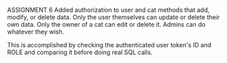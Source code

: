 ASSIGNMENT 6
Added authorization to user and cat methods that add, modify, or delete data.
Only the user themselves can update or delete their own data.
Only the owner of a cat can edit or delete it.
Admins can do whatever they wish.

This is accomplished by checking the authenticated user token's ID and ROLE and comparing it before doing real SQL calls.
